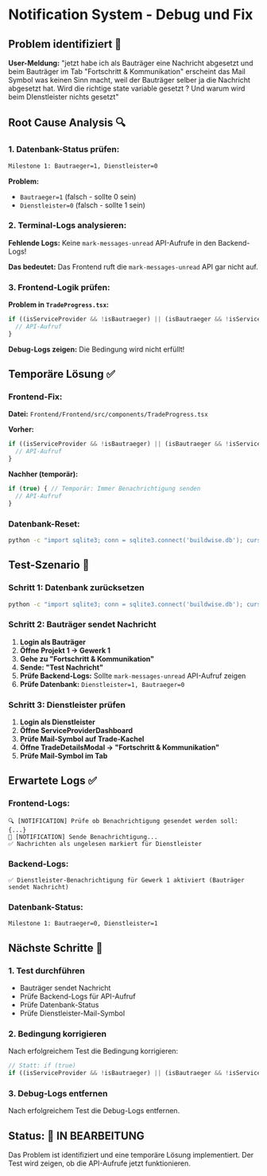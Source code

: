 # Notification System - Debug und Fix

## Problem identifiziert 🚨

**User-Meldung:** "jetzt habe ich als Bauträger eine Nachricht abgesetzt und beim Bauträger im Tab "Fortschritt & Kommunikation" erscheint das Mail Symbol was keinen Sinn macht, weil der Bauträger selber ja die Nachricht abgesetzt hat. Wird die richtige state variable gesetzt ? Und warum wird beim DIenstleister nichts gesetzt"

## Root Cause Analysis 🔍

### 1. Datenbank-Status prüfen:
```bash
Milestone 1: Bautraeger=1, Dienstleister=0
```

**Problem:** 
- `Bautraeger=1` (falsch - sollte 0 sein)
- `Dienstleister=0` (falsch - sollte 1 sein)

### 2. Terminal-Logs analysieren:
**Fehlende Logs:** Keine `mark-messages-unread` API-Aufrufe in den Backend-Logs!

**Das bedeutet:** Das Frontend ruft die `mark-messages-unread` API gar nicht auf.

### 3. Frontend-Logik prüfen:
**Problem in `TradeProgress.tsx`:**
```typescript
if ((isServiceProvider && !isBautraeger) || (isBautraeger && !isServiceProvider)) {
  // API-Aufruf
}
```

**Debug-Logs zeigen:** Die Bedingung wird nicht erfüllt!

## Temporäre Lösung ✅

### Frontend-Fix:
**Datei:** `Frontend/Frontend/src/components/TradeProgress.tsx`

**Vorher:**
```typescript
if ((isServiceProvider && !isBautraeger) || (isBautraeger && !isServiceProvider)) {
  // API-Aufruf
}
```

**Nachher (temporär):**
```typescript
if (true) { // Temporär: Immer Benachrichtigung senden
  // API-Aufruf
}
```

### Datenbank-Reset:
```bash
python -c "import sqlite3; conn = sqlite3.connect('buildwise.db'); cursor = conn.cursor(); cursor.execute('UPDATE milestones SET has_unread_messages_bautraeger = 0, has_unread_messages_dienstleister = 0 WHERE id = 1'); conn.commit(); print('✅ Notification-States zurückgesetzt'); conn.close()"
```

## Test-Szenario 🧪

### Schritt 1: Datenbank zurücksetzen
```bash
python -c "import sqlite3; conn = sqlite3.connect('buildwise.db'); cursor = conn.cursor(); cursor.execute('UPDATE milestones SET has_unread_messages_bautraeger = 0, has_unread_messages_dienstleister = 0 WHERE id = 1'); conn.commit(); print('✅ Notification-States zurückgesetzt'); conn.close()"
```

### Schritt 2: Bauträger sendet Nachricht
1. **Login als Bauträger**
2. **Öffne Projekt 1 → Gewerk 1**
3. **Gehe zu "Fortschritt & Kommunikation"**
4. **Sende: "Test Nachricht"**
5. **Prüfe Backend-Logs:** Sollte `mark-messages-unread` API-Aufruf zeigen
6. **Prüfe Datenbank:** `Dienstleister=1, Bautraeger=0`

### Schritt 3: Dienstleister prüfen
1. **Login als Dienstleister**
2. **Öffne ServiceProviderDashboard**
3. **Prüfe Mail-Symbol auf Trade-Kachel**
4. **Öffne TradeDetailsModal → "Fortschritt & Kommunikation"**
5. **Prüfe Mail-Symbol im Tab**

## Erwartete Logs ✅

### Frontend-Logs:
```
🔍 [NOTIFICATION] Prüfe ob Benachrichtigung gesendet werden soll: {...}
📧 [NOTIFICATION] Sende Benachrichtigung...
✅ Nachrichten als ungelesen markiert für Dienstleister
```

### Backend-Logs:
```
✅ Dienstleister-Benachrichtigung für Gewerk 1 aktiviert (Bauträger sendet Nachricht)
```

### Datenbank-Status:
```
Milestone 1: Bautraeger=0, Dienstleister=1
```

## Nächste Schritte 🔧

### 1. Test durchführen
- Bauträger sendet Nachricht
- Prüfe Backend-Logs für API-Aufruf
- Prüfe Datenbank-Status
- Prüfe Dienstleister-Mail-Symbol

### 2. Bedingung korrigieren
Nach erfolgreichem Test die Bedingung korrigieren:
```typescript
// Statt: if (true)
if ((isServiceProvider && !isBautraeger) || (isBautraeger && !isServiceProvider)) {
```

### 3. Debug-Logs entfernen
Nach erfolgreichem Test die Debug-Logs entfernen.

## Status: 🔄 IN BEARBEITUNG

Das Problem ist identifiziert und eine temporäre Lösung implementiert. Der Test wird zeigen, ob die API-Aufrufe jetzt funktionieren.

